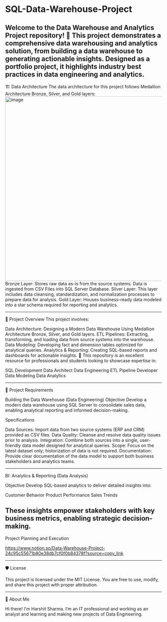 # SQL-Data-Warehouse-Project
Welcome to the Data Warehouse and Analytics Project repository! 🚀
This project demonstrates a comprehensive data warehousing and analytics solution, from building a data warehouse to generating actionable insights. Designed as a portfolio project, it highlights industry best practices in data engineering and analytics.
-----------------------------------------------------------------------------------------------------------------------------------------------------------------------------
🏗️ Data Architecture
The data architecture for this project follows Medallion Architecture Bronze, Silver, and Gold layers:
<img width="1156" height="592" alt="image" src="https://github.com/user-attachments/assets/fe28c730-8b0d-4d2d-a460-223f09cda87c" />
Bronze Layer: Stores raw data as-is from the source systems. Data is ingested from CSV Files into SQL Server Database.
Silver Layer: This layer includes data cleansing, standardization, and normalization processes to prepare data for analysis.
Gold Layer: Houses business-ready data modeled into a star schema required for reporting and analytics.

-----------------------------------------------------------------------------------------------------------------------------------------------------------------------------

📖 Project Overview
This project involves:

Data Architecture: Designing a Modern Data Warehouse Using Medallion Architecture Bronze, Silver, and Gold layers.
ETL Pipelines: Extracting, transforming, and loading data from source systems into the warehouse.
Data Modeling: Developing fact and dimension tables optimized for analytical queries.
Analytics & Reporting: Creating SQL-based reports and dashboards for actionable insights.
🎯 This repository is an excellent resource for professionals and students looking to showcase expertise in:

SQL Development
Data Architect
Data Engineering
ETL Pipeline Developer
Data Modeling
Data Analytics

-----------------------------------------------------------------------------------------------------------------------------------------------------------------------------

🚀 Project Requirements

Building the Data Warehouse (Data Engineering)
Objective
Develop a modern data warehouse using SQL Server to consolidate sales data, enabling analytical reporting and informed decision-making.

Specifications

Data Sources: Import data from two source systems (ERP and CRM) provided as CSV files.
Data Quality: Cleanse and resolve data quality issues prior to analysis.
Integration: Combine both sources into a single, user-friendly data model designed for analytical queries.
Scope: Focus on the latest dataset only; historization of data is not required.
Documentation: Provide clear documentation of the data model to support both business stakeholders and analytics teams.

------------------------------------------------------------------------------------------------------------------------------------------------------------------------------

BI: Analytics & Reporting (Data Analysis)

Objective
Develop SQL-based analytics to deliver detailed insights into:

Customer Behavior
Product Performance
Sales Trends

These insights empower stakeholders with key business metrics, enabling strategic decision-making.
----------------------------------------------------------------------------------------------------------------------------------------------------------------------------

Project Planning and Execution 

https://www.notion.so/Data-Warehouse-Project-24c95c55671b80e38db7cf0f0b84378f?source=copy_link

-----------------------------------------------------------------------------------------------------------------------------------------------------------------------------

🛡️ License

This project is licensed under the MIT License. You are free to use, modify, and share this project with proper attribution.

-----------------------------------------------------------------------------------------------------------------------------------------------------------------------------

🌟 About Me

Hi there! I'm Harshit Sharma. I’m an IT professional and working as an analyst and learning and making new projects of Data Engineering.


